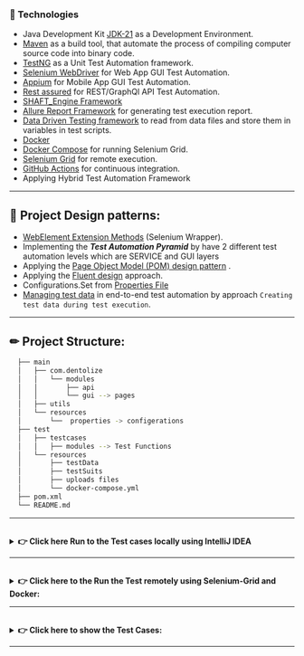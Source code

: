 ### 🔧 Technologies

* Java Development Kit [JDK-21](https://www.oracle.com/java/technologies/downloads/#jdk17-windows) as a Development
  Environment.
* [Maven](https://maven.apache.org/) as a build tool, that automate the process of compiling computer source code into
  binary code.
* [TestNG](https://testng.org/) as a Unit Test Automation framework.
* [Selenium WebDriver](https://www.selenium.dev/documentation/en/) for Web App GUI Test Automation.
* [Appium](https://appium.io/) for Mobile App GUI Test Automation.
* [Rest assured](https://javadoc.io/doc/io.rest-assured/rest-assured/latest/index.html) for REST/GraphQl API Test
  Automation.
* [SHAFT_Engine Framework](https://github.com/ShaftHQ/SHAFT_ENGINE.git)
* [Allure Report Framework](https://docs.qameta.io/allure/) for generating test execution report.
* [Data Driven Testing framework](https://www.guru99.com/data-driven-testing.html) to read from data files and store
  them in variables in test scripts.
* [Docker](https://docs.docker.com/)
* [Docker Compose](https://docs.docker.com/compose/overview/) for running Selenium Grid.
* [Selenium Grid](https://www.selenium.dev/documentation/grid/) for remote execution.
* [GitHub Actions](https://docs.github.com/en/actions) for continuous integration.
* Applying Hybrid Test Automation Framework

---

## 📝 Project Design patterns:

* [WebElement Extension Methods](https://toolsqa.com/selenium-webdriver/c-sharp/webelement-extensions-method/) (Selenium
  Wrapper).
* Implementing the ***Test Automation Pyramid*** by have 2 different test automation levels which are SERVICE and GUI
  layers
* Applying
  the [Page Object Model (POM) design pattern](https://www.browserstack.com/guide/page-object-model-in-selenium#:~:text=Page%20Object%20Model%2C%20also%20known,application%20as%20a%20class%20file.)
  .
* Applying the [Fluent design](https://java-design-patterns.com/patterns/fluentinterface/) approach.
* Configurations.Set from [Properties File](src/main/resources/properties)
* [Managing test data](https://www.ontestautomation.com/managing-test-data-in-end-to-end-test-automation/?fbclid=IwAR3JVpSg8jkhxVMgcPzihHDPzSWebbPxLZ7RxX22QQeJlSwQBNhNiXq-koU)
  in end-to-end test automation by approach `Creating test data during test execution`.

---

## ✏ Project Structure:

``` bash
  ├── main
  │   ├── com.dentolize 
  │   │   └── modules
  │   │       ├── api
  │   │       └── gui --> pages
  │   ├── utils 
  │   └── resources
  │       └──  properties -> configerations
  ├── test
  │   ├── testcases 
  │   │   ├── modules --> Test Functions
  │   └── resources
  │       ├── testData
  │       ├── testSuits
  │       ├── uploads files
  │       └── docker-compose.yml
  ├── pom.xml
  └── README.md
```

---
<br/>
  <details>
    <summary>
      <strong> 👉 Click here Run to the Test cases locally using IntelliJ IDEA </strong> 
    </summary>


Pre-requisites: jdk-17 and maven should be installed

* Set the [properties](src/main/resources)  including all the configurations
* Set the test Data from [TestData](src/test/resources/testDataFiles)
* Edit your run configuration templates before running your tests by following these steps:
  <br/>- Open 'Edit Run/Debug Configurations' dialog > Edit Configurations... > Edit configuration templates...
  <br/>- Select <b>TestNG</b> > Listeners > and add this listener:
  <br/>`com.shaft.tools.listeners.AlterSuiteListener`, `com.shaft.tools.listeners.SuiteListener`
  , `com.shaft.tools.listeners.InvokedMethodListener`

* Execute All tests using Command-line opening a terminal on the project root path and run the
  following command:

```bash 
mvn clean test
```
```bash 
mvn clean test
```
```bash 
mvn -Dtest="nopCommerce.tests.**" test
```
```bash

```

* After executing,The report will be generated automatically after running the test.
* Find the Extent Report [ExtentReports.html](ExtentReports.html) in the project root path for the latest execution and
  open by any browser

  </details>

---
<br/>
  <details>
    <summary>
      <strong> 👉 Click here to the Run the Test remotely using Selenium-Grid and Docker: </strong> 
    </summary>

Pre-requisites: Docker Desktop should be installed.

* To start selenium-grid using docker-compose; at the root directory of the project, run the following command:

```bash
docker-compose -f src/test/resources/docker-compose.yml up --scale chrome=2 --remove-orphans -d
```

* Open [http://localhost:4444/grid/console](http://localhost:4444/grid/console) to monitor selenium grid.
* Run the test using the following command:

```bash
mvn test
```

* To end/down selenium grid; at the root directory, run the following command:

```bash:
docker-compose -f src/test/resources/docker-compose.yml down --remove-orphans
```

</details>

---

<br/>
  <details>
    <summary>
      <strong> 👉  Click here to show the Test Cases: </strong> 
    </summary>

```bach
* Verify the user Can "Register" via email.
* Verify the user Can "Login" via email.
* Verify the user can "Change password".
* Verify the user can "Login with New Password".
* Verify the user Can "Search" with Keyword.
* Verify the user can "Search" via auto complete.
* Verify the user can "ContactUs" and send Message.
* Verify the user can "Add Product to Cart"
* Verify the user can "Add Product to Wishlist"
* Verify the user can "Add Products to Compare".
* Verify the user can "Email Product to Friend".
* Verify the user can "Check out Product".
```

</details>

---